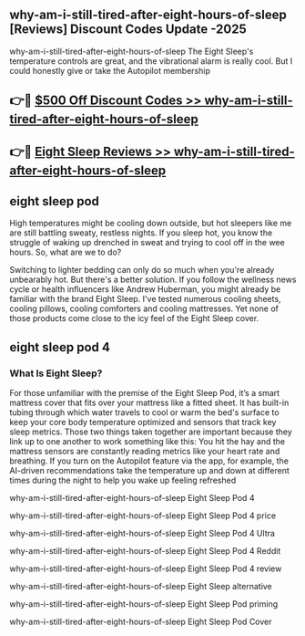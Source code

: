 ## why-am-i-still-tired-after-eight-hours-of-sleep [Reviews​] Discount Codes Update -2025

why-am-i-still-tired-after-eight-hours-of-sleep The Eight Sleep's temperature controls are great, and the vibrational alarm is really cool. But I could honestly give or take the Autopilot membership

## 👉🔴 [$500 Off Discount Codes >> why-am-i-still-tired-after-eight-hours-of-sleep](http://download.freeplayer.one?title=why-am-i-still-tired-after-eight-hours-of-sleep&ref=18-ES)

## 👉🔴 [Eight Sleep Reviews >> why-am-i-still-tired-after-eight-hours-of-sleep](http://download.freeplayer.one?title=why-am-i-still-tired-after-eight-hours-of-sleep&ref=18-ES)

## eight sleep pod

High temperatures might be cooling down outside, but hot sleepers like me are still battling sweaty, restless nights. If you sleep hot, you know the struggle of waking up drenched in sweat and trying to cool off in the wee hours. So, what are we to do?

Switching to lighter bedding can only do so much when you're already unbearably hot. But there's a better solution. If you follow the wellness news cycle or health influencers like Andrew Huberman, you might already be familiar with the brand Eight Sleep. I've tested numerous cooling sheets, cooling pillows, cooling comforters and cooling mattresses. Yet none of those products come close to the icy feel of the Eight Sleep cover.

## eight sleep pod 4

### What Is Eight Sleep?

For those unfamiliar with the premise of the Eight Sleep Pod, it’s a smart mattress cover that fits over your mattress like a fitted sheet. It has built-in tubing through which water travels to cool or warm the bed's surface to keep your core body temperature optimized and sensors that track key sleep metrics. Those two things taken together are important because they link up to one another to work something like this: You hit the hay and the mattress sensors are constantly reading metrics like your heart rate and breathing. If you turn on the Autopilot feature via the app, for example, the AI-driven recommendations take the temperature up and down at different times during the night to help you wake up feeling refreshed

why-am-i-still-tired-after-eight-hours-of-sleep Eight Sleep Pod 4

why-am-i-still-tired-after-eight-hours-of-sleep Eight Sleep Pod 4 price

why-am-i-still-tired-after-eight-hours-of-sleep Eight Sleep Pod 4 Ultra

why-am-i-still-tired-after-eight-hours-of-sleep Eight Sleep Pod 4 Reddit

why-am-i-still-tired-after-eight-hours-of-sleep Eight Sleep Pod 4 review

why-am-i-still-tired-after-eight-hours-of-sleep Eight Sleep alternative

why-am-i-still-tired-after-eight-hours-of-sleep Eight Sleep Pod priming

why-am-i-still-tired-after-eight-hours-of-sleep Eight Sleep Pod Cover